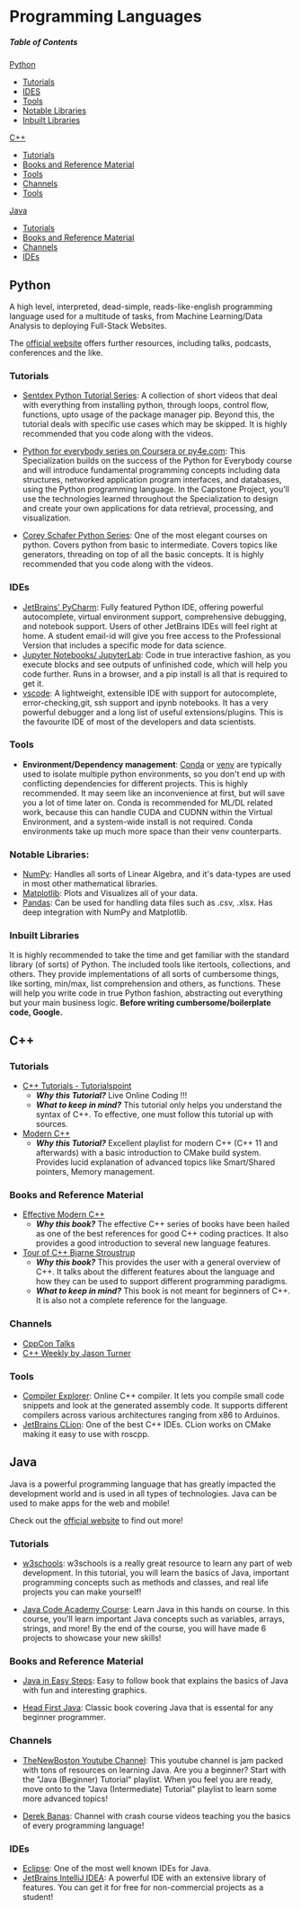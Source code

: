 # Programming Languages

##### Table of Contents  

[Python](#python)
  * [Tutorials](#tutorials)
  * [IDES](#ides)
  * [Tools](#tools)
  * [Notable Libraries](#notable-libraries)
  * [Inbuilt Libraries](#inbuilt-libraries)
  
 [C++](#c++)
  * [Tutorials](#tutorials-1)
  * [Books and Reference Material](#books-and-reference-material)
  * [Tools](#tools)
  * [Channels](#channels)
  * [Tools](#tools-1)

  [Java](#java)
  * [Tutorials](#tutorials-2)
  * [Books and Reference Material](#books-and-reference-material-1)
  * [Channels](#channels-1)
  * [IDEs](#ides-1)


## Python
A high level, interpreted, dead-simple, reads-like-english programming language used for a multitude of tasks, from Machine Learning/Data Analysis to deploying Full-Stack Websites.

The [official website](https://www.python.org/) offers further resources, including talks, podcasts, conferences and the like.

### Tutorials

* [Sentdex Python Tutorial Series](https://www.youtube.com/playlist?list=PLQVvvaa0QuDe8XSftW-RAxdo6OmaeL85M): A collection of short videos that deal with everything from installing python, through loops, control flow, functions, upto usage of the package manager pip. Beyond this, the tutorial deals with specific use cases which may be skipped. It is highly recommended that you code along with the videos.

* [Python for everybody series on Coursera or py4e.com](https://py4e.com): This Specialization builds on the success of the Python for Everybody course and will introduce fundamental programming concepts including data structures, networked application program interfaces, and databases, using the Python programming language. In the Capstone Project, you’ll use the technologies learned throughout the Specialization to design and create your own applications for data retrieval, processing, and visualization.

* [Corey Schafer Python Series](https://youtu.be/YYXdXT2l-Gg): One of the most elegant courses on python. Covers python from basic to intermediate.  Covers topics like generators, threading on top of all the basic concepts. It is highly recommended that you code along with the videos. 

### IDEs

* [JetBrains' PyCharm](https://www.jetbrains.com/pycharm/): Fully featured Python IDE, offering powerful autocomplete, virtual environment support, comprehensive debugging, and notebook support. Users of other JetBrains IDEs will feel right at home. A student email-id will give you free access to the Professional Version that includes a specific mode for data science.
* [Jupyter Notebooks/ JupyterLab](https://jupyter.org/): Code in true interactive fashion, as you execute blocks and see outputs of unfinished code, which will help you code further. Runs in a browser, and a pip install is all that is required to get it.
* [vscode](https://code.visualstudio.com/): A lightweight, extensible IDE with support for autocomplete, error-checking,git, ssh support and ipynb notebooks. It has a very powerful debugger and a long list of useful extensions/plugins. This is the favourite IDE of most of the developers and data scientists. 

### Tools

* **Environment/Dependency management**: [Conda](https://docs.conda.io/) or [venv](https://docs.python.org/3/library/venv.html) are typically used to isolate multiple python environments, so you don't end up with conflicting dependencies for different projects. This is highly recommended. It may seem like an inconvenience at first, but will save you a lot of time later on. Conda is recommended for ML/DL related work, because this can handle CUDA and CUDNN within the Virtual Environment, and a system-wide install is not required. Conda environments take up much more space than their venv counterparts.

### Notable Libraries:
* [NumPy](https://numpy.org/): Handles all sorts of Linear Algebra, and it's data-types are used in most other mathematical libraries.
* [Matplotlib](https://matplotlib.org/): Plots and Visualizes all of your data.
* [Pandas](https://pandas.pydata.org/): Can be used for handling data files such as .csv, .xlsx. Has deep integration with NumPy and Matplotlib.

### Inbuilt Libraries
It is highly recommended to take the time and get familiar with the standard library (of sorts) of Python. The included tools like itertools, collections, and others. They provide implementations of all sorts of cumbersome things, like sorting, min/max, list comprehension and others, as functions. These will help you write code in true Python fashion, abstracting out everything but your main business logic. 
**Before writing cumbersome/boilerplate code, Google.**

## C++

### Tutorials

* [C++ Tutorials - Tutorialspoint ](https://www.tutorialspoint.com/cplusplus/index.htm)
  * **_Why this Tutorial?_** Live Online Coding !!!
  * **_What to keep in mind?_** This tutorial only helps you understand the syntax of C++. To effective, one must follow this tutorial up with sources. 
* [Modern C++](https://youtube.com/playlist?list=PLgnQpQtFTOGR50iIOtO36nK6aNPtVq98C)
  * **_Why this Tutorial?_** Excellent playlist for modern C++ (C++ 11 and afterwards) with a basic introduction to CMake build system. Provides lucid explanation of advanced topics like Smart/Shared pointers, Memory management.
  

### Books and Reference Material

* [Effective Modern C++](https://www.oreilly.com/library/view/effective-modern-c/9781491908419/)
  * **_Why this book?_** The effective C++ series of books have been hailed as one of the best references for good C++ coding practices. It also provides a good introduction to several new language features. 
* [Tour of C++ Bjarne Stroustrup](https://isocpp.org/tour)
  * **_Why this book?_** This provides the user with a general overview of C++. It talks about the different features about the language and how they can be used to support different programming paradigms.
  * **_What to keep in mind?_** This book is not meant for beginners of C++. It is also not a complete reference for the language.

### Channels

* [CppCon Talks](https://www.youtube.com/user/CppCon)
* [C++ Weekly by Jason Turner](https://www.youtube.com/user/lefticus1)

### Tools

* [Compiler Explorer](https://godbolt.org/): Online C++ compiler. It lets you compile small code snippets and look at the generated assembly code. It supports different compilers across various architectures ranging from x86 to Arduinos.
* [JetBrains CLion](https://www.jetbrains.com/clion/): One of the best C++ IDEs. CLion works on CMake making it easy to use with roscpp. 


## Java

Java is a powerful programming language that has greatly impacted the development world and is used in all types of technologies. Java can be used to make apps for the web and mobile!

Check out the [official website](https://www.java.com/en/) to find out more!

### Tutorials

* [w3schools](https://www.w3schools.com/java/default.asp): w3schools is a really great resource to learn any part of web development. In this tutorial, you will learn the basics of Java, important programming concepts such as methods and classes, and real life projects you can make yourself!

* [Java Code Academy Course](https://www.codecademy.com/learn/learn-java): Learn Java in this hands on course. In this course, you'll learn important Java concepts such as variables, arrays, strings, and more! By the end of the course, you will have made 6 projects to showcase your new skills!

### Books and Reference Material

* [Java in Easy Steps](https://www.amazon.com/Java-easy-steps-Covers/dp/1840786213): Easy to follow book that explains the basics of Java with fun and interesting graphics.

* [Head First Java](https://www.amazon.com/dp/0596009208/?tag=javamysqlanta-20): Classic book covering Java that is essental for any beginner programmer.

### Channels

* [TheNewBoston Youtube Channel](https://www.youtube.com/channel/UCJbPGzawDH1njbqV-D5HqKw): This youtube channel is jam packed with tons of resources on learning Java. Are you a beginner? Start with the "Java (Beginner) Tutorial" playlist. When you feel you are ready, move onto to the "Java (Intermediate) Tutorial" playlist to learn some more advanced topics!

* [Derek Banas](https://youtu.be/n-xAqcBCws4): Channel with crash course videos teaching you the basics of every programming language!

### IDEs

* [Eclipse](https://www.eclipse.org/downloads/): One of the most well known IDEs for Java. 
* [JetBrains IntelliJ IDEA](https://www.jetbrains.com/idea/): A powerful IDE with an extensive library of features. You can get it for free for non-commercial projects as a student!
